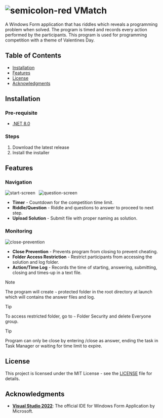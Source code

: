 # ![semicolon-red](https://github.com/Mindkerchief/VMatch/assets/130748576/a65c7e73-af97-4a10-8954-11e1853c02e2) VMatch
A Windows Form application that has riddles which reveals a programming problem when solved. The program is timed and records every action performed by the participants. This program is used for programming competition with a theme of Valentines Day.

## Table of Contents
- [Installation](#installation)
- [Features](#features)
- [License](#license)
- [Acknowledgments](#acknowledgments)

## Installation
### Pre-requisite
- [.NET 8.0](https://dotnet.microsoft.com/en-us/download)

### Steps
1. Download the latest release
2. Install the installer

## Features
### Navigation

<div>
  <img src="https://github.com/Mindkerchief/VMatch/assets/130748576/3786ca8b-3bcc-4204-ad77-4bd88894f129" alt="start-screen">
  &nbsp;
  <img src="https://github.com/Mindkerchief/VMatch/assets/130748576/2f1a77be-6cc3-4006-86c4-8f9c51a9d931" alt="question-screen">
</div>

- **Timer** - Countdown for the competition time limit.
- **Riddle/Question** - Riddle and questions to answer to proceed to next step.
- **Upload Solution** - Submit file with proper naming as solution.

### Monitoring
![close-prevention](https://github.com/Mindkerchief/VMatch/assets/130748576/0ae2a5ca-fb26-4cd8-bacb-f259217c1136)
- **Close Prevention** - Prevents program from closing to prevent cheating.
- **Folder Access Restriction** - Restrict participants from accessing the solution and log folder.
- **Action/Time Log** - Records the time of starting, answering, submitting, closing and times-up in a text file.

> [!NOTE]
> The program will create `~` protected folder in the root directory at launch which will contains the answer files and log.

> [!TIP]
> To access restricted folder, go to `~` Folder Security and delete Everyone group.

> [!TIP]
> Program can only be close by entering /close as answer, ending the task in Task Manager or waiting for time limit to expire.

## License
This project is licensed under the MIT License - see the [LICENSE](LICENSE) file for details.

## Acknowledgments
- **[Visual Studio 2022](https://learn.microsoft.com/en-us/visualstudio/ide/?view=vs-2022)**: The official IDE for Windows Form Application by Microsoft.
